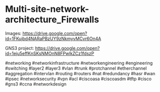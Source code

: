 # Multi-site-network-architecture_Firewalls
Images: https://drive.google.com/open?id=1FKujbd4NARaPBzUY9zNkmyvMCvr6On4A 

GNS3 project: https://drive.google.com/open?id=1eju5effKnSKsNMOnN8FPwlkZCz1fdszP

#networking 
#networkinfrastructure 
#networkengineering 
#engineering 
#switching 
#layer2 
#layer3 
#vlan 
#trunk 
#protchannel 
#etherchannel 
#aggregation 
#intervlan 
#routing 
#routers 
#nat 
#redundancy 
#hasr 
#wan 
#ipsec 
#networksecurity 
#vpn 
#acl 
#ciscoasa 
#ciscoasdm 
#tftp 
#cisco 
#gns3 
#ccna 
#networkdesign


